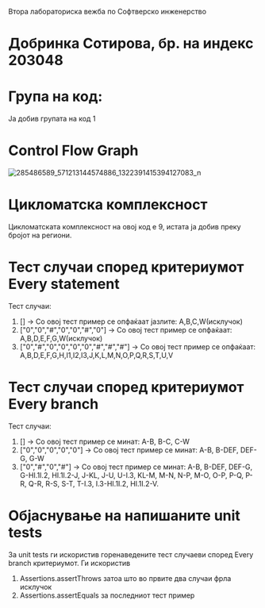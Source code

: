 Втора лабораториска вежба по Софтверско инженерство

# Добринка Сотирова, бр. на индекс 203048

# Група на код:

Ја добив групата на код 1

# Control Flow Graph

![285486589_571213144574886_1322391415394127083_n](https://user-images.githubusercontent.com/86257832/171947581-78dd92c3-7a28-4c1d-860f-3732123c2102.png)

# Цикломатска комплексност

Цикломатската комплексност на овој код е 9, истата ја добив преку бројот на региони. 

# Тест случаи според критериумот Every statement

Тест случаи:

1) [] -> Со овој тест пример се опфаќаат јазлите: А,B,C,W(исклучок)
2) ["0","0","#","0","0","#","0"] -> Со овој тест пример се опфаќаат: A,B,D,E,F,G,W(исклучок)
3) ["0","#","0","0","0","0","#","#","#"] -> Со овој тест пример се опфаќаат: А,B,D,E,F,G,H,I1,I2,I3,J,K,L,M,N,O,P,Q,R,S,T,U,V

# Тест случаи според критериумот Every branch

Тест случаи:

1) [] -> Со овој тест пример се минат: A-B, B-C, C-W
2) ["0","0","0","0","0"] -> Со овој тест пример се минат: A-B, B-DEF, DEF-G, G-W
3) ["0","#","0","#"] -> Со овој тест пример се минат: A-B, B-DEF, DEF-G, G-HI.1I.2, HI.1I.2-J, J-KL, J-U, U-I.3, KL-M, M-N, N-P, M-O, O-P, P-Q, P-R, Q-R, R-S, S-T, T-I.3, I.3-HI.1I.2, HI.1I.2-V.


# Објаснување на напишаните unit tests

За unit tests ги искористив горенаведените тест случаеви според Every branch критериумот. Ги искористив
1) Assertions.assertThrows затоа што во првите два случаи фрла исклучок
2) Assertions.assertEquals за последниот тест пример
